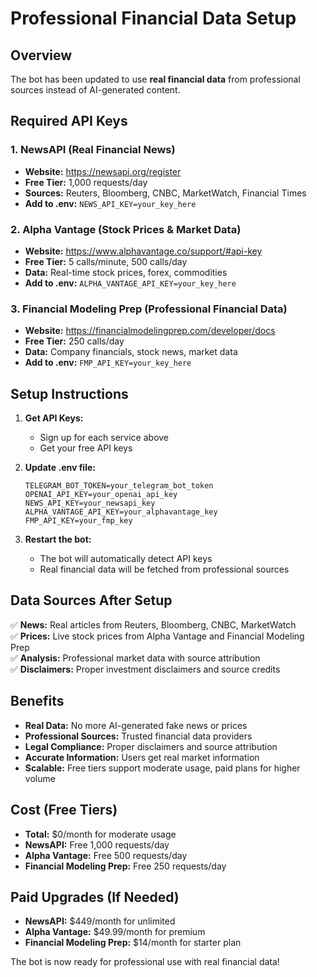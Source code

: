 # Professional Financial Data Setup

## Overview
The bot has been updated to use **real financial data** from professional sources instead of AI-generated content.

## Required API Keys

### 1. NewsAPI (Real Financial News)
- **Website:** https://newsapi.org/register
- **Free Tier:** 1,000 requests/day
- **Sources:** Reuters, Bloomberg, CNBC, MarketWatch, Financial Times
- **Add to .env:** `NEWS_API_KEY=your_key_here`

### 2. Alpha Vantage (Stock Prices & Market Data)
- **Website:** https://www.alphavantage.co/support/#api-key
- **Free Tier:** 5 calls/minute, 500 calls/day
- **Data:** Real-time stock prices, forex, commodities
- **Add to .env:** `ALPHA_VANTAGE_API_KEY=your_key_here`

### 3. Financial Modeling Prep (Professional Financial Data)
- **Website:** https://financialmodelingprep.com/developer/docs
- **Free Tier:** 250 calls/day
- **Data:** Company financials, stock news, market data
- **Add to .env:** `FMP_API_KEY=your_key_here`

## Setup Instructions

1. **Get API Keys:**
   - Sign up for each service above
   - Get your free API keys

2. **Update .env file:**
   ```
   TELEGRAM_BOT_TOKEN=your_telegram_bot_token
   OPENAI_API_KEY=your_openai_api_key
   NEWS_API_KEY=your_newsapi_key
   ALPHA_VANTAGE_API_KEY=your_alphavantage_key
   FMP_API_KEY=your_fmp_key
   ```

3. **Restart the bot:**
   - The bot will automatically detect API keys
   - Real financial data will be fetched from professional sources

## Data Sources After Setup

✅ **News:** Real articles from Reuters, Bloomberg, CNBC, MarketWatch  
✅ **Prices:** Live stock prices from Alpha Vantage and Financial Modeling Prep  
✅ **Analysis:** Professional market data with source attribution  
✅ **Disclaimers:** Proper investment disclaimers and source credits  

## Benefits

- **Real Data:** No more AI-generated fake news or prices
- **Professional Sources:** Trusted financial data providers
- **Legal Compliance:** Proper disclaimers and source attribution
- **Accurate Information:** Users get real market information
- **Scalable:** Free tiers support moderate usage, paid plans for higher volume

## Cost (Free Tiers)
- **Total:** $0/month for moderate usage
- **NewsAPI:** Free 1,000 requests/day
- **Alpha Vantage:** Free 500 requests/day  
- **Financial Modeling Prep:** Free 250 requests/day

## Paid Upgrades (If Needed)
- **NewsAPI:** $449/month for unlimited
- **Alpha Vantage:** $49.99/month for premium
- **Financial Modeling Prep:** $14/month for starter plan

The bot is now ready for professional use with real financial data!
